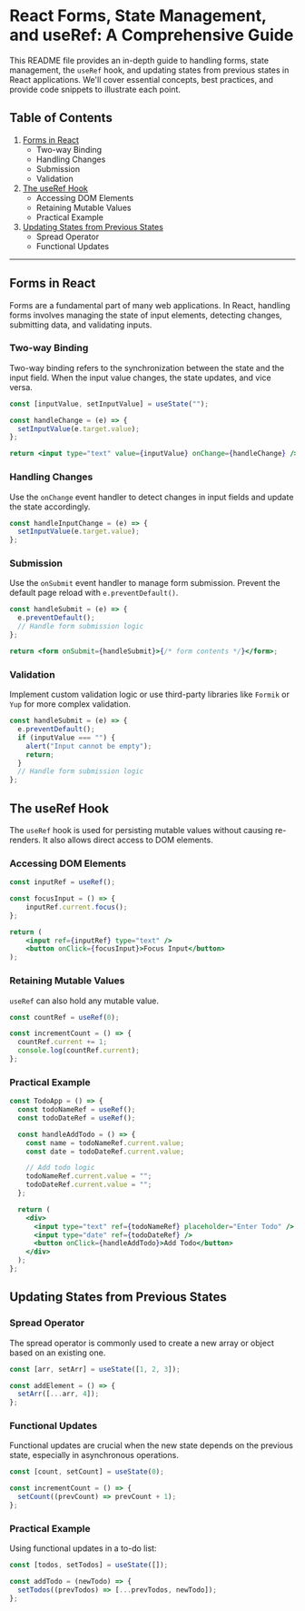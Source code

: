 # React Forms, State Management, and useRef: A Comprehensive Guide

This README file provides an in-depth guide to handling forms, state management, the `useRef` hook, and updating states from previous states in React applications. We'll cover essential concepts, best practices, and provide code snippets to illustrate each point.

## Table of Contents

1. [Forms in React](#forms-in-react)
   - Two-way Binding
   - Handling Changes
   - Submission
   - Validation
2. [The useRef Hook](#the-useref-hook)
   - Accessing DOM Elements
   - Retaining Mutable Values
   - Practical Example
3. [Updating States from Previous States](#updating-states-from-previous-states)
   - Spread Operator
   - Functional Updates

---

## Forms in React

Forms are a fundamental part of many web applications. In React, handling forms involves managing the state of input elements, detecting changes, submitting data, and validating inputs.

### Two-way Binding

Two-way binding refers to the synchronization between the state and the input field. When the input value changes, the state updates, and vice versa.

```jsx
const [inputValue, setInputValue] = useState("");

const handleChange = (e) => {
  setInputValue(e.target.value);
};

return <input type="text" value={inputValue} onChange={handleChange} />;
```

### Handling Changes

Use the `onChange` event handler to detect changes in input fields and update the state accordingly.

```jsx
const handleInputChange = (e) => {
  setInputValue(e.target.value);
};
```

### Submission

Use the `onSubmit` event handler to manage form submission. Prevent the default page reload with `e.preventDefault()`.

```jsx
const handleSubmit = (e) => {
  e.preventDefault();
  // Handle form submission logic
};

return <form onSubmit={handleSubmit}>{/* form contents */}</form>;
```

### Validation

Implement custom validation logic or use third-party libraries like `Formik` or `Yup` for more complex validation.

```jsx
const handleSubmit = (e) => {
  e.preventDefault();
  if (inputValue === "") {
    alert("Input cannot be empty");
    return;
  }
  // Handle form submission logic
};
```

## The useRef Hook

The `useRef` hook is used for persisting mutable values without causing re-renders. It also allows direct access to DOM elements.

### Accessing DOM Elements

```jsx
const inputRef = useRef();

const focusInput = () => {
    inputRef.current.focus();
};

return (
    <input ref={inputRef} type="text" />
    <button onClick={focusInput}>Focus Input</button>
);
```

### Retaining Mutable Values

`useRef` can also hold any mutable value.

```jsx
const countRef = useRef(0);

const incrementCount = () => {
  countRef.current += 1;
  console.log(countRef.current);
};
```

### Practical Example

```jsx
const TodoApp = () => {
  const todoNameRef = useRef();
  const todoDateRef = useRef();

  const handleAddTodo = () => {
    const name = todoNameRef.current.value;
    const date = todoDateRef.current.value;

    // Add todo logic
    todoNameRef.current.value = "";
    todoDateRef.current.value = "";
  };

  return (
    <div>
      <input type="text" ref={todoNameRef} placeholder="Enter Todo" />
      <input type="date" ref={todoDateRef} />
      <button onClick={handleAddTodo}>Add Todo</button>
    </div>
  );
};
```

## Updating States from Previous States

### Spread Operator

The spread operator is commonly used to create a new array or object based on an existing one.

```jsx
const [arr, setArr] = useState([1, 2, 3]);

const addElement = () => {
  setArr([...arr, 4]);
};
```

### Functional Updates

Functional updates are crucial when the new state depends on the previous state, especially in asynchronous operations.

```jsx
const [count, setCount] = useState(0);

const incrementCount = () => {
  setCount((prevCount) => prevCount + 1);
};
```

### Practical Example

Using functional updates in a to-do list:

```jsx
const [todos, setTodos] = useState([]);

const addTodo = (newTodo) => {
  setTodos((prevTodos) => [...prevTodos, newTodo]);
};
```
